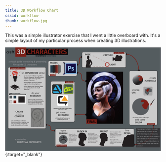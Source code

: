 ```yaml
---
title: 3D Workflow Chart
cssid: workflow
thumb: workflow.jpg
---
```

This was a simple illustrator exercise that I went a little overboard with. It's a simple layout of my particular process when creating 3D illustrations.

[![3D Illustration Workflow](assets/img/workflow.jpg)](assets/downloads/workflow.pdf){:target="_blank"}
